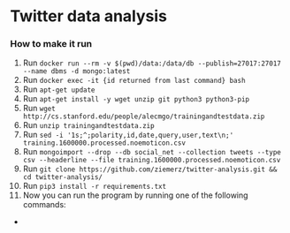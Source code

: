 # Twitter data analysis
### How to make it run
1. Run `docker run --rm -v $(pwd)/data:/data/db --publish=27017:27017 --name dbms -d mongo:latest`
2. Run `docker exec -it {id returned from last command} bash`
3. Run `apt-get update`
4. Run `apt-get install -y wget unzip git python3 python3-pip`
5. Run `wget http://cs.stanford.edu/people/alecmgo/trainingandtestdata.zip`
6. Run `unzip trainingandtestdata.zip`
7. Run `sed -i '1s;^;polarity,id,date,query,user,text\n;' training.1600000.processed.noemoticon.csv`
8. Run `mongoimport --drop --db social_net --collection tweets --type csv --headerline --file training.1600000.processed.noemoticon.csv`
9. Run `git clone https://github.com/ziemerz/twitter-analysis.git && cd twitter-analysis/`
10. Run `pip3 install -r requirements.txt`
11. Now you can run the program by running one of the following commands:
- 
